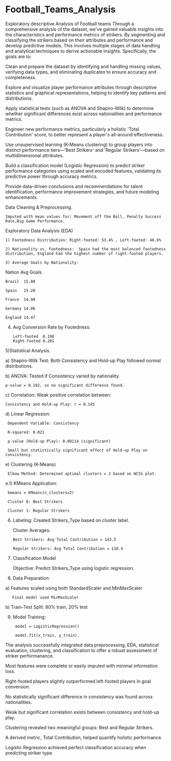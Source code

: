 # Football_Teams_Analysis
Exploratory descriptive Analysis of Football teams 
Through a comprehensive analysis of the dataset, we've gained valuable insights into the characteristics and performance metrics of strikers. By segmenting and classifying the strikers based on their attributes and performance and develop predictive models. This involves multiple stages of data handling and analytical techniques to derive actionable insights. Specifically, the goals are to:

Clean and prepare the dataset by identifying and handling missing values, verifying data types, and eliminating duplicates to ensure accuracy and completeness.

Explore and visualize player performance attributes through descriptive statistics and graphical representations, helping to identify key patterns and distributions.

Apply statistical tests (such as ANOVA and Shapiro-Wilk) to determine whether significant differences exist across nationalities and performance metrics.

Engineer new performance metrics, particularly a holistic 'Total Contribution' score, to better represent a player's all-around effectiveness.

Use unsupervised learning (K-Means clustering) to group players into distinct performance tiers—'Best Strikers' and 'Regular Strikers'—based on multidimensional attributes.

Build a classification model (Logistic Regression) to predict striker performance categories using scaled and encoded features, validating its predictive power through accuracy metrics.

Provide data-driven conclusions and recommendations for talent identification, performance improvement strategies, and future modeling enhancements.

Data Cleaning & Preprocessing.

    Imputed with mean values for: Movement off the Ball, Penalty Success Rate,Big Game Performance.

Exploratory Data Analysis (EDA)

    1) Footedness Distribution: Right-footed: 53.4% , Left-footed: 46.6%

    2) Nationality vs. Footedness:  Spain had the most balanced footedness distribution, England had the highest number of right-footed players.

    3) Average Goals by Nationality:

Nation	Avg Goals

    Brazil	15.80

    Spain	15.20

    France	14.90

    Germany	14.86

    England	14.47

4) Avg Conversion Rate by Footedness:

       Left-footed	0.198
       Right-footed	0.201


5)Statistical Analysis.

a) Shapiro-Wilk Test: Both Consistency and Hold-up Play followed normal distributions.

b) ANOVA: Tested if Consistency varied by nationality.

    p-value = 0.192, so no significant difference found.

c) Correlation: Weak positive correlation between:

    Consistency and Hold-up Play: r = 0.145

d) Linear Regression:

     Dependent Variable: Consistency

     R-squared: 0.021

     p-value (Hold-up Play): 0.00114 (significant)
 
     Small but statistically significant effect of Hold-up Play on Consistency.

e) Clustering (K-Means)
  
     Elbow Method: Determined optimal clusters = 2 based on WCSS plot.

 e.1) KMeans Application:

     kmeans = KMeans(n_clusters=2)

     Cluster 0: Best Strikers

     Cluster 1: Regular Strikers

6) Labeling: Created Strikers_Type based on cluster label.

   Cluster Averages:

       Best Strikers: Avg Total Contribution = 143.5

       Regular Strikers: Avg Total Contribution = 118.4

7) Classification Model

   Objective: Predict Strikers_Type using logistic regression.

8) Data Preparation:

 a) Features scaled using both StandardScaler and MinMaxScaler

       Final model used MinMaxScaler

 b) Train-Test Split: 80% train, 20% test

9) Model Training:

        model = LogisticRegression()

        model.fit(x_train, y_train).

The analysis successfully integrated data preprocessing, EDA, statistical evaluation, clustering, and classification to offer a robust assessment of striker performanance.

Most features were complete or easily imputed with minimal information loss.

Right-footed players slightly outperformed left-footed players in goal conversion.

No statistically significant difference in consistency was found across nationalities.

Weak but significant correlation exists between consistency and hold-up play.

Clustering revealed two meaningful groups: Best and Regular Strikers.

A derived metric, Total Contribution, helped quantify holistic performance.

Logistic Regression achieved perfect classification accuracy when predicting striker type.






